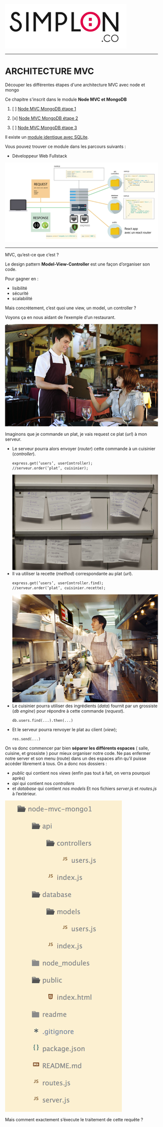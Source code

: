 <img src="readme/simplon.jpg" width="400">

----------------------

# ARCHITECTURE MVC
Découper les différentes étapes d'une architecture MVC avec node et mongo

Ce chapitre s'inscrit dans le module **Node MVC et MongoDB**

1. [ ] [Node MVC MongoDB étape 1](https://github.com/simplonco/node-mvc-mongodb-step1)
    
2. [x] [Node MVC MongoDB étape 2](https://github.com/simplonco/node-mvc-mongodb-step2)
    
3. [ ] [Node MVC MongoDB étape 3](https://github.com/simplonco/node-mvc-mongodb-step3)

Il existe un [module identique avec SQLite](https://github.com/simplonco/node-mvc-sqlite-step1).

Vous pouvez trouver ce module dans les parcours suivants :

+ Développeur Web Fullstack

![architecture](readme/architecture.jpg)

------------
MVC, qu’est-ce que c’est ?

Le design pattern **Model-View-Controller** est une façon d’organiser son code.

Pour gagner en :
+ lisibilité
+ sécurité
+ scalabilité

Mais concrètement, c’est quoi une view, un model, un controller ?

Voyons ça en nous aidant de l’exemple d’un restaurant.

![serveur](readme/serveur.jpg)

Imaginons que je commande un plat, je vais request ce plat (_url_) à mon serveur.
+ Le serveur pourra alors envoyer (_router_) cette commande à un cuisinier (_controller_).
	```
	express.get(’users’, userController);
	//serveur.order(’plat’, cuisinier);
	```
	![routeur](readme/routeur.jpg)
+ Il va utiliser la recette (_method_) correspondante au plat (_url_).
	```
	express.get(’users’, userController.find);
	//serveur.order(’plat’, cuisinier.recette);
	```
	![commande](readme/commande.jpg)
+ Le cuisinier pourra utiliser des ingrédients (_data_) fournit par un grossiste (_db engine_) pour répondre à cette commande (_request_).
	```
	db.users.find(...).then(...)
	```
+ Et le serveur pourra renvoyer le plat au client (_view_);
	```
	res.send(...)
	```

On va donc commencer par bien **séparer les différents espaces** ( salle, cuisine, et grossiste ) pour mieux organiser notre code.
Ne pas enfermer notre server et son menu (route) dans un des espaces afin qu’il puisse accéder librement à tous.
On a donc nos dossiers :
+ _public_ qui contient nos _views_ (enfin pas tout à fait, on verra pourquoi après)
+ _api_ qui contient nos _controllers_
+ et _database_ qui contient _nos models_
Et nos fichiers _server.js_ et _routes.js_ à l’extérieur. 

![skeleton](readme/skeleton.png)

Mais comment exactement s’éxecute le traitement de cette requête ?
